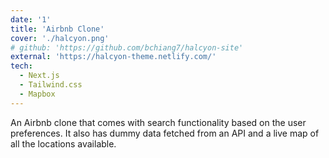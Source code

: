 ```yaml
---
date: '1'
title: 'Airbnb Clone'
cover: './halcyon.png'
# github: 'https://github.com/bchiang7/halcyon-site'
external: 'https://halcyon-theme.netlify.com/'
tech:
  - Next.js
  - Tailwind.css
  - Mapbox
---
```


An Airbnb clone that comes with search functionality based on the user preferences. It also has dummy data fetched from an API and a live map of all the locations available.
<!-- A minimal, dark blue theme for VS Code, Sublime Text, Atom, iTerm, and more. Available on [Visual Studio Marketplace](https://marketplace.visualstudio.com/items?itemName=brittanychiang.halcyon-vscode), [Package Control](https://packagecontrol.io/packages/Halcyon%20Theme), [Atom Package Manager](https://atom.io/themes/halcyon-syntax), and [npm](https://www.npmjs.com/package/hyper-halcyon-theme). -->
